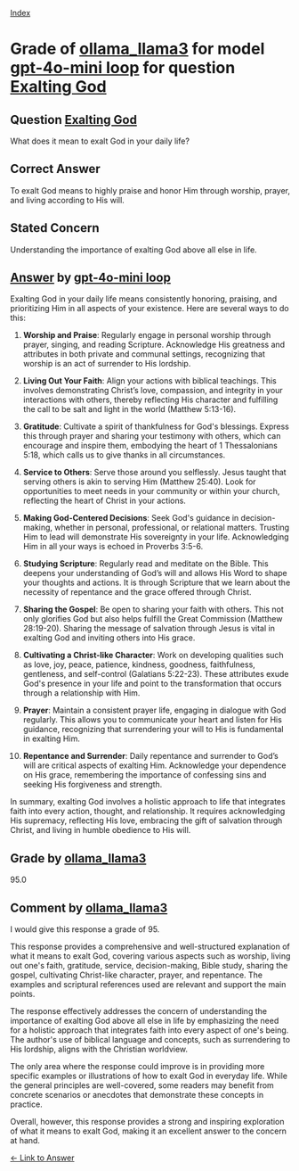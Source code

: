 
[Index](../../../../index.md)
# Grade of [ollama_llama3](../../../grading_models/ollama_llama3.md) for model [gpt-4o-mini loop](../../../answering_models/gpt-4o-mini_loop.md) for question [Exalting God](../../../questions/Exalting_God.md)

## Question [Exalting God](../../../questions/Exalting_God.md)
What does it mean to exalt God in your daily life?

## Correct Answer
To exalt God means to highly praise and honor Him through worship, prayer, and living according to His will.

## Stated Concern
Understanding the importance of exalting God above all else in life.

## [Answer](../Exalting_God.md) by [gpt-4o-mini loop](../../../answering_models/gpt-4o-mini_loop.md)
Exalting God in your daily life means consistently honoring, praising, and prioritizing Him in all aspects of your existence. Here are several ways to do this:

1. **Worship and Praise**: Regularly engage in personal worship through prayer, singing, and reading Scripture. Acknowledge His greatness and attributes in both private and communal settings, recognizing that worship is an act of surrender to His lordship.

2. **Living Out Your Faith**: Align your actions with biblical teachings. This involves demonstrating Christ’s love, compassion, and integrity in your interactions with others, thereby reflecting His character and fulfilling the call to be salt and light in the world (Matthew 5:13-16).

3. **Gratitude**: Cultivate a spirit of thankfulness for God's blessings. Express this through prayer and sharing your testimony with others, which can encourage and inspire them, embodying the heart of 1 Thessalonians 5:18, which calls us to give thanks in all circumstances.

4. **Service to Others**: Serve those around you selflessly. Jesus taught that serving others is akin to serving Him (Matthew 25:40). Look for opportunities to meet needs in your community or within your church, reflecting the heart of Christ in your actions.

5. **Making God-Centered Decisions**: Seek God's guidance in decision-making, whether in personal, professional, or relational matters. Trusting Him to lead will demonstrate His sovereignty in your life. Acknowledging Him in all your ways is echoed in Proverbs 3:5-6.

6. **Studying Scripture**: Regularly read and meditate on the Bible. This deepens your understanding of God’s will and allows His Word to shape your thoughts and actions. It is through Scripture that we learn about the necessity of repentance and the grace offered through Christ.

7. **Sharing the Gospel**: Be open to sharing your faith with others. This not only glorifies God but also helps fulfill the Great Commission (Matthew 28:19-20). Sharing the message of salvation through Jesus is vital in exalting God and inviting others into His grace.

8. **Cultivating a Christ-like Character**: Work on developing qualities such as love, joy, peace, patience, kindness, goodness, faithfulness, gentleness, and self-control (Galatians 5:22-23). These attributes exude God's presence in your life and point to the transformation that occurs through a relationship with Him.

9. **Prayer**: Maintain a consistent prayer life, engaging in dialogue with God regularly. This allows you to communicate your heart and listen for His guidance, recognizing that surrendering your will to His is fundamental in exalting Him.

10. **Repentance and Surrender**: Daily repentance and surrender to God’s will are critical aspects of exalting Him. Acknowledge your dependence on His grace, remembering the importance of confessing sins and seeking His forgiveness and strength.

In summary, exalting God involves a holistic approach to life that integrates faith into every action, thought, and relationship. It requires acknowledging His supremacy, reflecting His love, embracing the gift of salvation through Christ, and living in humble obedience to His will.

## Grade by [ollama_llama3](../../../grading_models/ollama_llama3.md)
95.0

## Comment by [ollama_llama3](../../../grading_models/ollama_llama3.md)
I would give this response a grade of 95.

This response provides a comprehensive and well-structured explanation of what it means to exalt God, covering various aspects such as worship, living out one's faith, gratitude, service, decision-making, Bible study, sharing the gospel, cultivating Christ-like character, prayer, and repentance. The examples and scriptural references used are relevant and support the main points.

The response effectively addresses the concern of understanding the importance of exalting God above all else in life by emphasizing the need for a holistic approach that integrates faith into every aspect of one's being. The author's use of biblical language and concepts, such as surrendering to His lordship, aligns with the Christian worldview.

The only area where the response could improve is in providing more specific examples or illustrations of how to exalt God in everyday life. While the general principles are well-covered, some readers may benefit from concrete scenarios or anecdotes that demonstrate these concepts in practice.

Overall, however, this response provides a strong and inspiring exploration of what it means to exalt God, making it an excellent answer to the concern at hand.

[&lt;- Link to Answer](../Exalting_God.md)
